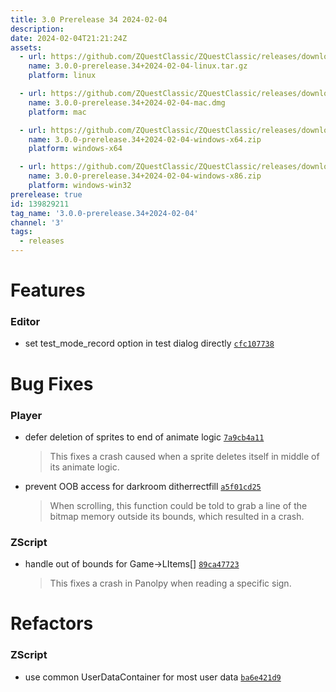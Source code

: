 ```yaml
---
title: 3.0 Prerelease 34 2024-02-04
description: 
date: 2024-02-04T21:21:24Z
assets: 
  - url: https://github.com/ZQuestClassic/ZQuestClassic/releases/download/3.0.0-prerelease.34%2B2024-02-04/3.0.0-prerelease.34%2B2024-02-04-linux.tar.gz
    name: 3.0.0-prerelease.34+2024-02-04-linux.tar.gz
    platform: linux

  - url: https://github.com/ZQuestClassic/ZQuestClassic/releases/download/3.0.0-prerelease.34%2B2024-02-04/3.0.0-prerelease.34%2B2024-02-04-mac.dmg
    name: 3.0.0-prerelease.34+2024-02-04-mac.dmg
    platform: mac

  - url: https://github.com/ZQuestClassic/ZQuestClassic/releases/download/3.0.0-prerelease.34%2B2024-02-04/3.0.0-prerelease.34%2B2024-02-04-windows-x64.zip
    name: 3.0.0-prerelease.34+2024-02-04-windows-x64.zip
    platform: windows-x64

  - url: https://github.com/ZQuestClassic/ZQuestClassic/releases/download/3.0.0-prerelease.34%2B2024-02-04/3.0.0-prerelease.34%2B2024-02-04-windows-x86.zip
    name: 3.0.0-prerelease.34+2024-02-04-windows-x86.zip
    platform: windows-win32
prerelease: true
id: 139829211
tag_name: '3.0.0-prerelease.34+2024-02-04'
channel: '3'
tags:
  - releases
---
```





# Features

### Editor

- set test_mode_record option in test dialog directly [`cfc107738`](https://github.com/ZQuestClassic/ZQuestClassic/commit/cfc107738ee848fcc2980ffd2971c6a09de1a3d1)

# Bug Fixes

### Player

- defer deletion of sprites to end of animate logic [`7a9cb4a11`](https://github.com/ZQuestClassic/ZQuestClassic/commit/7a9cb4a118bd536bd6c1d96754cf1abea548a99a)
   &nbsp;
   >This fixes a crash caused when a sprite deletes itself in middle of its animate logic. 
   >
- prevent OOB access for darkroom ditherrectfill [`a5f01cd25`](https://github.com/ZQuestClassic/ZQuestClassic/commit/a5f01cd25ebc0aafda132df665f2a65a27cd3b8e)
   &nbsp;
   >When scrolling, this function could be told to grab a line of the bitmap memory outside its bounds, which resulted in a crash. 
   >

### ZScript

- handle out of bounds for Game->LItems[] [`89ca47723`](https://github.com/ZQuestClassic/ZQuestClassic/commit/89ca477234db96f350664b56b9aa7a799c886798)
   &nbsp;
   >This fixes a crash in Panolpy when reading a specific sign. 
   >

# Refactors

### ZScript

- use common UserDataContainer for most user data [`ba6e421d9`](https://github.com/ZQuestClassic/ZQuestClassic/commit/ba6e421d92e6a654b2809f096df173eff601160f)
